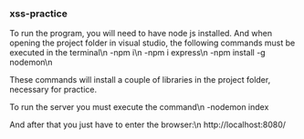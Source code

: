 ### xss-practice
To run the program, you will need to have node js installed.
And when opening the project folder in visual studio, the following commands must be executed in the terminal\n
-npm i\n
-npm i express\n
-npm install -g nodemon\n

These commands will install a couple of libraries in the project folder, necessary for practice.

To run the server you must execute the command\n
-nodemon index

And after that you just have to enter the browser:\n
http://localhost:8080/
